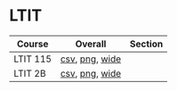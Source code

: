 # LTIT

| Course | Overall | Section |
| ------ | ------- | ------- |
| LTIT 115 | [csv](https://github.com/UCSD-Historical-Enrollment-Data/2025Winter/blob/main/overall/LTIT%20115.csv), [png](https://raw.githubusercontent.com/UCSD-Historical-Enrollment-Data/2025Winter/main/plot_overall/LTIT%20115.png), [wide](https://raw.githubusercontent.com/UCSD-Historical-Enrollment-Data/2025Winter/main/plot_overall_wide/LTIT%20115.png) |  |
| LTIT 2B | [csv](https://github.com/UCSD-Historical-Enrollment-Data/2025Winter/blob/main/overall/LTIT%202B.csv), [png](https://raw.githubusercontent.com/UCSD-Historical-Enrollment-Data/2025Winter/main/plot_overall/LTIT%202B.png), [wide](https://raw.githubusercontent.com/UCSD-Historical-Enrollment-Data/2025Winter/main/plot_overall_wide/LTIT%202B.png) |  |
